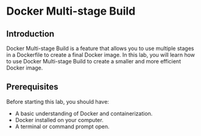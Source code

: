 # Docker Multi-stage Build

## Introduction

Docker Multi-stage Build is a feature that allows you to use multiple stages in a Dockerfile to create a final Docker image. In this lab, you will learn how to use Docker Multi-stage Build to create a smaller and more efficient Docker image.

## Prerequisites

Before starting this lab, you should have:

- A basic understanding of Docker and containerization.
- Docker installed on your computer.
- A terminal or command prompt open.
